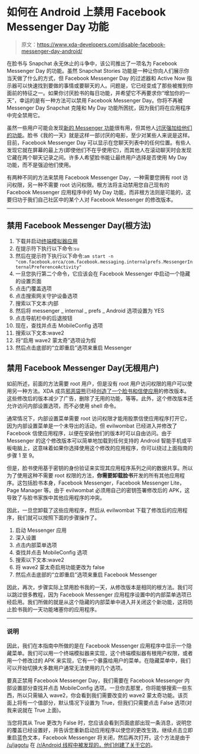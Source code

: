 # 如何在 Android 上禁用 Facebook Messenger Day 功能

> 原文：<https://www.xda-developers.com/disable-facebook-messenger-day-android/>

在脸书与 Snapchat 永无休止的斗争中，该公司推出了一项名为 Facebook Messenger Day 的功能。虽然 Snapchat Stories 功能是一种让你向人们展示你当天做了什么的方式，但 Facebook Messenger Day 的过滤器和 Active Now 指示器可以快速找到要做的事情或要聊天的人。问题是，它已经变成了那些被推到你面前的特征之一。如果你讨厌脸书的每日功能，并希望它不再要求你“增加你的一天”，幸运的是有一种方法可以禁用 Facebook Messenger Day。你将不再被 Messenger Day Snapchat 克隆和 My Day 功能所困扰，因为我们将在应用程序中完全禁用它。

虽然一些用户可能会发现[新的 Messenger 功能](https://www.xda-developers.com/facebook-messenger-platform-2-1-natural-language-processing/)很有用，但其他人[讨厌强加给他们的功能](https://www.xda-developers.com/facebook-to-roll-out-ads-in-facebook-messenger-globally/)。脸书《我的一天》就是这样一部讨厌的电影，至少对某些人来说是这样。目前，Facebook Messenger Day 可以显示在您聊天列表中的任何位置。有些人发现它就在屏幕的最上方(即使他们不在乎使用它)，而其他人在滚动聊天时会发现它藏在两个聊天记录之间。许多人希望脸书能让最终用户选择是否使用 My Day 功能，而不是强迫他们使用。

有两种不同的方法来禁用 Facebook Messenger Day，一种需要您拥有 root 访问权限，另一种不需要 root 访问权限。根方法将主动禁用您自己现有的 Facebook Messenger 应用程序中的 My Day 功能，而非根方法则是可能的，这要归功于我们自己社区中的某个人对 Facebook Messenger 的修改版本。

* * *

## 禁用 Facebook Messenger Day(根方法)

1.  下载并启动[终端模拟器应用](https://forum.xda-developers.com/android/apps-games/3-0-material-terminal-emulator-t3041056)
2.  在提示符下执行以下命令:`su`
3.  然后在提示符下执行以下命令:`am start -n "com.facebook.orca/com.facebook.messaging.internalprefs.MessengerInternalPreferenceActivity"`
4.  一旦您执行第二个命令，它应该会在 Facebook Messenger 中启动一个隐藏的设置页面
5.  点击门覆盖选项
6.  点击搜索网关守护设备选项
7.  搜索以下文本:内部
8.  然后将 messenger _ internal _ prefs _ Android 选项设置为 YES
9.  点击导航栏中的后退按钮
10.  现在，查找并点击 MobileConfig 选项
11.  搜索以下文本:wave2
12.  将“启用 wave2 蒙太奇”选项设为假
13.  然后点击底部的“立即重启”选项来重启 Messenger

## 禁用 Facebook Messenger Day(无根用户)

如前所述，前面的方法需要 root 用户，但是没有 root 用户访问权限的用户可以使用另一种方法。XDA 成员[邪恶袋熊](https://forum.xda-developers.com/member.php?u=5029215)已经[创造了一个脸书和信使应用](https://forum.xda-developers.com/android/apps-games/bullshified-version-facebook-okay-to-t3586318)的修改版本。这些修改后的版本减少了广告，删除了无用的功能，等等。此外，这个修改版本还允许访问内部设置选项，而不必使用 shell 命令。

通常情况下，内部设置菜单需要 root 访问权限才能用股票信使应用程序打开它，因为内部设置菜单是一个未导出的活动，但 evilwombat 已经进入并修改了 Facebook 信使应用程序，以便在安装他们的版本时可以自由访问。由于 Messenger 的这个修改版本可以简单地加载到任何支持的 Android 智能手机或平板电脑上，这意味着如果你选择使用这个修改的应用程序，你可以绕过上面指南的步骤 1 至 9。

但是，脸书使用基于密钥的身份验证来实现其应用程序系列之间的数据共享。所以为了使用这种不需要 root 权限的方法，**你需要卸载脸书**开发的所有其他应用程序。这包括脸书本身，Facebook Messenger，Facebook Messenger Lite，Page Manager 等。由于 evilwombat 必须用自己的密钥签署修改后的 APK，这导致了与脸书家族中其他应用程序的冲突。

因此，一旦您卸载了这些应用程序，然后从 evilwombat 下载了修改后的应用程序，我们就可以按照下面的步骤操作了。

1.  启动 Messenger 应用
2.  深入设置
3.  点击内部菜单选项
4.  查找并点击 MobileConfig 选项
5.  搜索以下文本:wave2
6.  将 wave2 蒙太奇启用功能更改为 false
7.  然后点击底部的“立即重启”选项来重启 Facebook Messenger

因此，再次，步骤实际上禁用脸书我的一天，从修改版本是相同的根方法。我们可以跳过很多教程，因为 Facebook Messenger 应用程序设置中的内部菜单选项已经启用。我们所做的就是从这个隐藏的内部菜单中进入并关闭这个新功能，这将防止脸书我的一天功能堵塞你的应用程序。

* * *

### 说明

因此，我们在本指南中所做的是在 Facebook Messenger 应用程序中显示一个隐藏菜单。我们可以用一个终端模拟器来实现，这个终端模拟器有根用户权限，或者用一个修改过的 APK 来实现，它有一个暴露给用户的菜单。在隐藏菜单中，我们可以开始切换大多数用户通常无法使用的几个选项。

要真正禁用 Facebook Messenger Day，我们需要在 Facebook Messenger 内部设置部分查找并点击 MobileConfig 选项。一旦你去那里，你将能够搜索一些东西，所以只需输入 wave2，你会看到我们需要改变的 wave2 蒙太奇功能。该页面上将有一个值部分，默认情况下设置为 True，但我们只需要点击 False 选项(对我来说就在 True 上面)。

当您将其从 True 更改为 False 时，您应该会看到页面底部出现一条消息，说明您的覆盖已经设置好，并告诉您重新启动应用程序以使您的更改生效。继续点击立即重启蓝色文本，Facebook Messenger 将关闭，然后再次打开。这个方法是由于 [/u/jagotu](https://www.reddit.com/user/jagotu) 在 [/r/Android 线程中被发现的，他们创建了关于它的](https://www.reddit.com/r/Android/comments/6gsn5m/turn_off_messenger_my_day_on_latest_version_root/)。